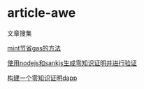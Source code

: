 # article-awe
文章搜集

[mint节省gas的方法](https://weixin110.qq.com/cgi-bin/mmspamsupport-bin/newredirectconfirmcgi?bancode=e09cee199bcb2ff3c0610e81156f622bff315a81926b13cfbbbee5ffa6b888ccfb417cbbee7321d2bd7124dd880507944a24e170473541d98cd3a256577b393e3bf76eb54b409f1f59d75661dd4e9feb&click=f6d567aab303292b32c5c96f01ecfaad&bankey=c3636a5c945cb02da338e5f3df5dfbeb&midpagecode=67377a2adb44e17c1b0adb24b5cf2bd12c34d9b56e06ccd6dd4c291b423b5bd7ff6dabdc557c992f5d60d892b6870f746be01453da89926dc75a288449d95675652f50f2dd8613b8c0898d7a4ff50cd6142694e871e5c2673aa4ca9f7a3e95bfff74790bf88bd6b29f8247a54f2dbcba&exportkey=n_ChQIAhIQ8Rp6CQRydHjuBearTmm9eRKHAgIE97dBBAEAAAAAACL0EaHLnFUAAAAOpnltbLcz9gKNyK89dVj0Fi2V%2BBnqcjGt7om%2BDcLUif%2BAL3gHk7McNJo%2BxAOWKoNmCPlaFKR8P4AquH8aPGz3uzU15%2BC7RII3E7nuqQKtlB2bimdCcSK826FtPX5yhd2ugPFIAQqYrcDwtjpAyV1G49Eye7Wh%2FJKXef52fXtf0EQzaeHQWxVcMi37L8a9FtMsi5fbk%2Frxi4rGi%2BIdqNb3NcavQXdkan5QJZBA7CbHfgbPyVp1S5mGwKQqM4hemovm8KFMPVHp5nSfmt6AWubBGuMKELaxIEPrHbO5llbvHaUdbmG6NrGiW1SCt9445W9L&pass_ticket=O1CJ0O6jxljEQj3VBsCO93OAy7MmIMRYFUtuVg0rUhOKZQDIMk6McP5KI%2B6Zmu1r&wechat_real_lang=zh_CN&wx_header=0)

[使用nodejs和sankjs生成零知识证明并进行验证](https://blog.csdn.net/apianmuse/article/details/107950991)

[构建一个零知识证明dapp](https://blog.51cto.com/shijianfeng/5153332)
